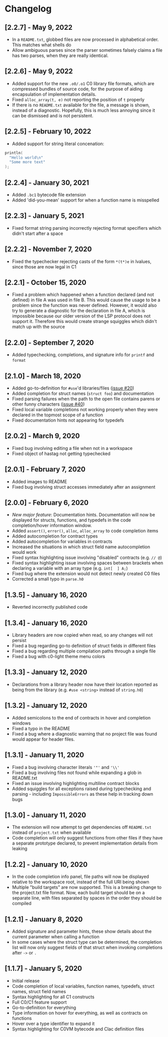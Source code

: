 # Changelog

<!--- 
## [2.1.0]
*New major feature*: Indentor. "Format document" will now properly indent the document 
-->

## [2.2.7] - May 9, 2022
- In a `README.txt`, globbed files are now processed in alphabetical order. This matches what shells do
- Allow ambiguous parses since the parser sometimes falsely claims a file has two parses, when they are really identical.

## [2.2.6] - May 9, 2022
- Added support for the new `.o0/.o1` C0 library file formats, which are
  compressed bundles of source code, for the purpose of aiding encapsulation of implementation details.
- Fixed `alloc_array(t, e)` not reporting the position of `t` properly
- If there is no `README.txt` available for the file, a message is shown, instead of a diagnostic.
  Hopefully, this is much less annoying since it can be dismissed and is not persistent.

## [2.2.5] - February 10, 2022
- Added support for string literal concenation:
```cpp
println(
  "Hello world\n"
  "Some more text"
);
```

## [2.2.4] - January 30, 2021
- Added `.bc1` bytecode file extension
- Added 'did-you-mean' support for when a function name is misspelled

## [2.2.3] - January 5, 2021
- Fixed format string parsing incorrectly rejecting format specifiers which 
  didn't start after a space

## [2.2.2] - November 7, 2020
- Fixed the typechecker rejecting casts of the form `*(t*)e` in lvalues, since those are now
  legal in C1

## [2.2.1] - October 15, 2020
- Fixed a problem which happened when a function declared (and not defined) in file A
  was used in file B. This would cause the usage to be a problem since the function 
  was never defined. However, it would also try to generate a diagnostic for the 
  declaration in file A, which is impossible because our older version of the LSP
  protocol does not support it. Therefore this would create strange squiggles which
  didn't match up with the source

## [2.2.0] - September 7, 2020
- Added typechecking, completions, and signature info for `printf` and `format`

## [2.1.0] - March 18, 2020
- Added go-to-definition for `#use`'d libraries/files  ([issue #20](https://github.com/CalLavicka/c0-vscode-extension/issues/20))
- Added completion for struct names (`struct foo`) and documentation 
- Fixed parsing failures when the path to the open file contains parens or other funny characters ([issue #40](https://github.com/CalLavicka/c0-vscode-extension/issues/40))
- Fixed local variable completions not working properly when they were declared in the topmost scope of a function
- Fixed documentation hints not appearing for typedefs 

## [2.0.2] - March 9, 2020
- Fixed bug involving editing a file when not in a workspace
- Fixed object of hastag not getting typechecked

## [2.0.1] - February 7, 2020
- Added images to README
- Fixed bug involving struct accesses immediately after an assignment

## [2.0.0] - February 6, 2020
- *New major feature*: Documentation hints. Documentation will now be displayed for structs, 
functions, and typedefs in the code completion/hover information window.
- Added `assert()`, `error()`, `alloc`, `alloc_array` to code completion items 
- Added autocompletion for contract types
- Added autocompletion for variables in contracts 
- Increased the situations in which struct field name autocompletion would work 
- Fixed syntax highlighting issue involving "disabled" contracts (e.g. `// @`)
- Fixed syntax highlighting issue involving spaces between brackets when declaring a variable with an array type (e.g. `int[  ] A;`)
- Fixed bug where the extension would not detect newly created C0 files
- Corrected a small typo in `parse.h0` 


## [1.3.5] - January 16, 2020
- Reverted incorrectly published code 

## [1.3.4] - January 16, 2020
- Library headers are now copied when read, so any changes will not persist 
- Fixed a bug regarding go-to definition of struct fields in different files
- Fixed a bug regarding multiple compilation paths through a single file
- Fixed a bug with c0-light theme menu colors

## [1.3.3] - January 12, 2020
- Declarations from a library header now have their location reported as being from the library (e.g. `#use <string>` instead of `string.h0`) 

## [1.3.2] - January 12, 2020
- Added semicolons to the end of contracts in hover and completion windows
- Fixed a typo in the README
- Fixed a bug where a diagnostic warning that no project file was found would appear for header files.

## [1.3.1] - January 11, 2020
- Fixed a bug involving character literals `'"'` and `'\\'`
- Fixed a bug involving files not found while expanding a glob in README.txt 
- Fixed an issue involving highlighting multiline contract blocks 
- Added squiggles for all exceptions raised during typechecking and parsing - including `ImpossibleErrors` as these help in tracking down bugs 

## [1.3.0] - January 11, 2020
- The extension will now attempt to get dependencies off `README.txt` instead of `project.txt` when available
- Code completion will only suggest functions from other files if they have a separate prototype declared, to prevent implementation details from leaking 

## [1.2.2] - January 10, 2020

- In the code completion info panel, file paths will now be displayed relative to the workspace root, instead of the full URI being shown 
- Multiple "build targets" are now supported. This is a breaking change to the project.txt file format. Now, each build target should be on a separate line, with files separated by spaces in the order they should be compiled 

## [1.2.1] - January 8, 2020

- Added signature and parameter hints, these show details about the current parameter when calling a function
- In some cases where the struct type can be determined, the completion list will now only suggest fields of that struct when invoking completions after `->` or `.`

## [1.1.7] - January 5, 2020

- Initial release
- Code completion of local variables, function names, typedefs, struct names, struct field names
- Syntax highlighting for all C1 constructs
- Full C0/C1 feature support
- Go-to-definition for everything
- Type information on hover for everything, as well as contracts on functions
- Hover over a type identifier to expand it
- Syntax highlighting for C0VM bytecode and Clac definition files

